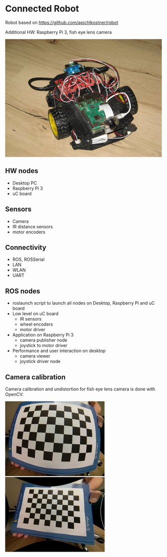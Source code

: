 # Connected Robot

Robot based on https://github.com/apichlkostner/robot

Additional HW: Raspberry Pi 3, fish eye lens camera

![connected robot](docu/connectedrobot.jpg)

## HW nodes

* Desktop PC
* Raspberry Pi 3
* uC board

## Sensors

* Camera
* IR distance sensors
* motor encoders

## Connectivity

* ROS, ROSSerial
* LAN
* WLAN
* UART

## ROS nodes

* roslaunch script to launch all nodes on Desktop, Raspberry Pi and uC board
* Low level on uC board 
    * IR sensors
    * wheel encoders
    * motor driver
* Application on Raspberry Pi 3
    * camera publisher node
    * joystick to motor driver
* Performance and user interaction on desktop
    * camera viewer
    * joystick driver node

## Camera calibration

Camera calibration and undistortion for fish eye lens camera is done with OpenCV:

![connected robot](docu/chessboard.jpg)
![connected robot](docu/chessboard_undist.jpg)